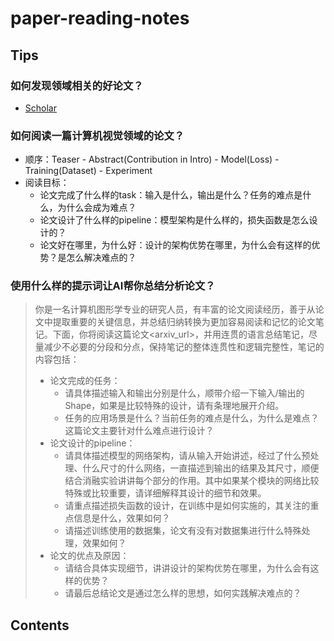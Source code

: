 # paper-reading-notes

## Tips

### 如何发现领域相关的好论文？

- [Scholar](https://www.scholar-inbox.com/)

### 如何阅读一篇计算机视觉领域的论文？

- 顺序：Teaser - Abstract(Contribution in Intro) - Model(Loss) - Training(Dataset) - Experiment
- 阅读目标：
  - 论文完成了什么样的task：输入是什么，输出是什么？任务的难点是什么，为什么会成为难点？
  - 论文设计了什么样的pipeline：模型架构是什么样的，损失函数是怎么设计的？
  - 论文好在哪里，为什么好：设计的架构优势在哪里，为什么会有这样的优势？是怎么解决难点的？

### 使用什么样的提示词让AI帮你总结分析论文？

> 你是一名计算机图形学专业的研究人员，有丰富的论文阅读经历，善于从论文中提取重要的关键信息，并总结归纳转换为更加容易阅读和记忆的论文笔记。下面，你将阅读这篇论文<arxiv_url>，并用连贯的语言总结笔记，尽量减少不必要的分段和分点，保持笔记的整体连贯性和逻辑完整性，笔记的内容包括：
>
> - 论文完成的任务：
>   - 请具体描述输入和输出分别是什么，顺带介绍一下输入/输出的Shape，如果是比较特殊的设计，请有条理地展开介绍。
>   - 任务的应用场景是什么？当前任务的难点是什么，为什么是难点？这篇论文主要针对什么难点进行设计？
> - 论文设计的pipeline：
>   - 请具体描述模型的网络架构，请从输入开始讲述，经过了什么预处理、什么尺寸的什么网络，一直描述到输出的结果及其尺寸，顺便结合消融实验讲讲每个部分的作用。其中如果某个模块的网络比较特殊或比较重要，请详细解释其设计的细节和效果。
>   - 请重点描述损失函数的设计，在训练中是如何实施的，其关注的重点信息是什么，效果如何？
>   - 请描述训练使用的数据集，论文有没有对数据集进行什么特殊处理，效果如何？
> - 论文的优点及原因：
>   - 请结合具体实现细节，讲讲设计的架构优势在哪里，为什么会有这样的优势？
>   - 请最后总结论文是通过怎么样的思想，如何实践解决难点的？

## Contents

